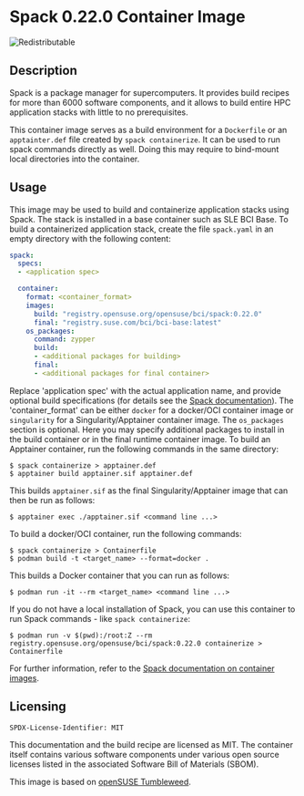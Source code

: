 # Spack 0.22.0 Container Image
![Redistributable](https://img.shields.io/badge/Redistributable-Yes-green)

## Description
Spack is a package manager for supercomputers. It provides build recipes
for more than 6000 software components, and it allows to build entire
HPC application stacks with little to no prerequisites.

This container image serves as a build environment for a `Dockerfile`
or an `apptainter.def` file created by `spack containerize`. It can be
used to run spack commands directly as well. Doing this may require to
bind-mount local directories into the container.

## Usage
This image may be used to build and containerize application stacks using
Spack. The stack is installed in a base container such as SLE BCI Base.
To build a containerized application stack, create the file `spack.yaml`
in an empty directory with the following content:
```yaml
spack:
  specs:
  - <application spec>

  container:
    format: <container_format>
    images:
      build: "registry.opensuse.org/opensuse/bci/spack:0.22.0"
      final: "registry.suse.com/bci/bci-base:latest"
    os_packages:
      command: zypper
      build:
      - <additional packages for building>
      final:
      - <additional packages for final container>
```
Replace 'application spec' with the actual application name, and provide optional
build specifications (for details see the
[Spack documentation](https://spack.readthedocs.io/en/latest/)).
The 'container_format' can be either `docker` for a docker/OCI container
image or `singularity` for a Singularity/Apptainer container image.
The `os_packages` section is optional. Here you may specify additional
packages to install in the build container or in the final
runtime container image.
To build an Apptainer container, run the following commands in the same
directory:
```ShellSession
$ spack containerize > apptainer.def
$ apptainer build apptainer.sif apptainer.def
```
This builds `apptainer.sif` as the final Singularity/Apptainer image that can then be run as follows:
```ShellSession
$ apptainer exec ./apptainer.sif <command line ...>
```
To build a docker/OCI container, run the following commands:
```ShellSession
$ spack containerize > Containerfile
$ podman build -t <target_name> --format=docker .
```
This builds a Docker container that you can run as follows:
```
$ podman run -it --rm <target_name> <command line ...>
```
If you do not have a local installation of Spack, you can use this container
to run Spack commands - like `spack containerize`:
```ShellSession
$ podman run -v $(pwd):/root:Z --rm registry.opensuse.org/opensuse/bci/spack:0.22.0 containerize > Containerfile
```
For further information, refer to the
[Spack documentation on container images](https://spack.readthedocs.io/en/latest/containers.html).
## Licensing

`SPDX-License-Identifier: MIT`

This documentation and the build recipe are licensed as MIT.
The container itself contains various software components under various open source licenses listed in the associated
Software Bill of Materials (SBOM).

This image is based on [openSUSE Tumbleweed](https://get.opensuse.org/tumbleweed/).

